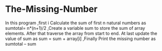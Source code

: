 # The-Missing-Number
In this program ,first i Calculate the sum of first n natural numbers as sumtotal= n*(n+1)/2 ,Create a variable sum to store the sum of array elements. After that traverse the array from start to end. At last update the value of sum as sum = sum + array[i] ,Finally Print the missing number as sumtotal – sum
